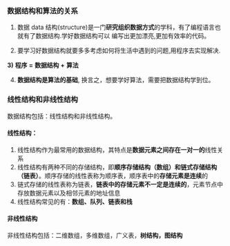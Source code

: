### 数据结构和算法的关系

1) 数据 data 结构(structure)是一门**研究组织数据方式**的学科，有了编程语言也就有了数据结构.学好数据结构可以 编写出更加漂亮,更加有效率的代码。 

2) 要学习好数据结构就要多多考虑如何将生活中遇到的问题,用程序去实现解决. 

**3)** **程序** **=** **数据结构** **+** **算法** 

4) **数据结构是算法的基础**, 换言之，想要学好算法，需要把数据结构学到位。

### 线性结构和非线性结构

数据结构包括：线性结构和非线性结构。

#### 线性结构：

1. 线性结构作为最常用的数据结构，其特点是**数据元素之间存在一对一的**线性关系
2. 线性结构有两种不同的存储结构，即**顺序存储结构（数组）和链式存储结构（链表）**。顺序存储的线性表称为顺序表，顺序表中的**存储元素是连续**的
3. 链式存储的线性表称为链表，**链表中的存储元素不一定是连续的**，元素节点中存放数据元素以及相邻元素的地址信息
4. 线性结构常见的有：**数组、队列、链表和栈**

#### 非线性结构

非线性结构包括：二维数组，多维数组，广义表，**树结构，图结构**

















